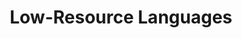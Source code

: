 ---
types: "word"

title: "Low-Resource Languages"

categories: ['']

tags: ['Low', 'Resource', 'Languages']

arabic: ['لغات قليلة المصدر']

publishers: ['خوارزميات الذكاء الاصطناعي في تحليل النص العربي']

types: "word"

slug: ""
---